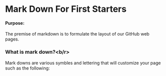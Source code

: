 # Mark Down For First Starters

#### Purpose:

The premise of markdown is to formulate the layout of our GitHub web pages.

### What is mark down?<b/r>
Mark downs are various symbles and lettering that will customize your page such as the following:
